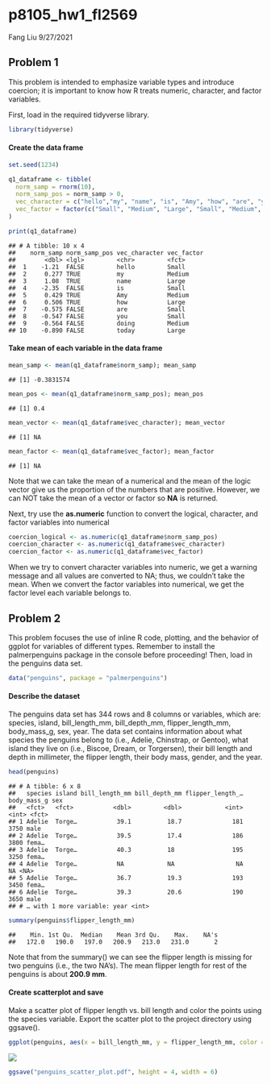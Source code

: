 p8105\_hw1\_fl2569
================
Fang Liu
9/27/2021

## Problem 1

This problem is intended to emphasize variable types and introduce
coercion; it is important to know how R treats numeric, character, and
factor variables.

First, load in the required tidyverse library.

``` r
library(tidyverse)
```

#### Create the data frame

``` r
set.seed(1234)

q1_dataframe <- tibble(
  norm_samp = rnorm(10),
  norm_samp_pos = norm_samp > 0,
  vec_character = c("hello","my", "name", "is", "Amy", "how", "are", "you", "doing", "today"),
  vec_factor = factor(c("Small", "Medium", "Large", "Small", "Medium", "Large","Small", "Small", "Medium", "Large"))
)

print(q1_dataframe)
```

    ## # A tibble: 10 x 4
    ##    norm_samp norm_samp_pos vec_character vec_factor
    ##        <dbl> <lgl>         <chr>         <fct>     
    ##  1    -1.21  FALSE         hello         Small     
    ##  2     0.277 TRUE          my            Medium    
    ##  3     1.08  TRUE          name          Large     
    ##  4    -2.35  FALSE         is            Small     
    ##  5     0.429 TRUE          Amy           Medium    
    ##  6     0.506 TRUE          how           Large     
    ##  7    -0.575 FALSE         are           Small     
    ##  8    -0.547 FALSE         you           Small     
    ##  9    -0.564 FALSE         doing         Medium    
    ## 10    -0.890 FALSE         today         Large

#### Take mean of each variable in the data frame

``` r
mean_samp <- mean(q1_dataframe$norm_samp); mean_samp
```

    ## [1] -0.3831574

``` r
mean_pos <- mean(q1_dataframe$norm_samp_pos); mean_pos
```

    ## [1] 0.4

``` r
mean_vector <- mean(q1_dataframe$vec_character); mean_vector
```

    ## [1] NA

``` r
mean_factor <- mean(q1_dataframe$vec_factor); mean_factor
```

    ## [1] NA

Note that we can take the mean of a numerical and the mean of the logic
vector give us the proportion of the numbers that are positive. However,
we can NOT take the mean of a vector or factor so **NA** is returned.

Next, try use the **as.numeric** function to convert the logical,
character, and factor variables into numerical

``` r
coercion_logical <- as.numeric(q1_dataframe$norm_samp_pos)
coercion_character <- as.numeric(q1_dataframe$vec_character)
coercion_factor <- as.numeric(q1_dataframe$vec_factor)
```

When we try to convert character variables into numeric, we get a
warning message and all values are converted to NA; thus, we couldn’t
take the mean. When we convert the factor variables into numerical, we
get the factor level each variable belongs to.

## Problem 2

This problem focuses the use of inline R code, plotting, and the
behavior of ggplot for variables of different types. Remember to install
the palmerpenguins package in the console before proceeding! Then, load
in the penguins data set.

``` r
data("penguins", package = "palmerpenguins")
```

#### Describe the dataset

The penguins data set has 344 rows and 8 columns or variables, which
are: species, island, bill\_length\_mm, bill\_depth\_mm,
flipper\_length\_mm, body\_mass\_g, sex, year. The data set contains
information about what species the penguins belong to (i.e., Adelie,
Chinstrap, or Gentoo), what island they live on (i.e., Biscoe, Dream, or
Torgersen), their bill length and depth in millimeter, the flipper
length, their body mass, gender, and the year.

``` r
head(penguins)
```

    ## # A tibble: 6 x 8
    ##   species island bill_length_mm bill_depth_mm flipper_length_… body_mass_g sex  
    ##   <fct>   <fct>           <dbl>         <dbl>            <int>       <int> <fct>
    ## 1 Adelie  Torge…           39.1          18.7              181        3750 male 
    ## 2 Adelie  Torge…           39.5          17.4              186        3800 fema…
    ## 3 Adelie  Torge…           40.3          18                195        3250 fema…
    ## 4 Adelie  Torge…           NA            NA                 NA          NA <NA> 
    ## 5 Adelie  Torge…           36.7          19.3              193        3450 fema…
    ## 6 Adelie  Torge…           39.3          20.6              190        3650 male 
    ## # … with 1 more variable: year <int>

``` r
summary(penguins$flipper_length_mm)
```

    ##    Min. 1st Qu.  Median    Mean 3rd Qu.    Max.    NA's 
    ##   172.0   190.0   197.0   200.9   213.0   231.0       2

Note that from the summary() we can see the flipper length is missing
for two penguins (i.e., the two NA’s). The mean flipper length for rest
of the penguins is about **200.9 mm**.

#### Create scatterplot and save

Make a scatter plot of flipper length vs. bill length and color the
points using the species variable. Export the scatter plot to the
project directory using ggsave().

``` r
ggplot(penguins, aes(x = bill_length_mm, y = flipper_length_mm, color = species)) + geom_point()
```

![](p8105_hw1_fl2569_files/figure-gfm/flipper_bill_scatter-1.png)<!-- -->

``` r
ggsave("penguins_scatter_plot.pdf", height = 4, width = 6)
```
